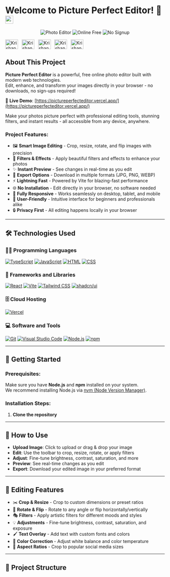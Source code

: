 # Welcome to Picture Perfect Editor! 🎨 <a href="https://pictureperfecteditor.vercel.app/"><img src="https://media.giphy.com/media/hvRJCLFzcasrR4ia7z/giphy.gif" width="25px"></a>

<p align="center">
  <img src="https://img.shields.io/badge/Photo-Editor-success?style=for-the-badge" alt="Photo Editor">
  <img src="https://img.shields.io/badge/Online-Free-blue?style=for-the-badge" alt="Online Free">
  <img src="https://img.shields.io/badge/No%20Sign--up-Required-orange?style=for-the-badge" alt="No Signup">
</p>

<a href="https://www.linkedin.com/in/krishan-murari/" target="_blank"><img align="center" src="https://raw.githubusercontent.com/rahuldkjain/github-profile-readme-generator/master/src/images/icons/Social/linked-in-alt.svg" alt="Krishan_murari" height="30" width="40" /></a>
&nbsp;
<a href="https://twitter.com/KrishanMuraari" target="_blank"><img align="center" src="https://raw.githubusercontent.com/rahuldkjain/github-profile-readme-generator/master/src/images/icons/Social/twitter.svg" alt="Krishan_murari" height="30" width="40" /></a>
&nbsp;
<a href="https://www.instagram.com/krishanmurariji/" target="_blank"><img align="center" src="https://raw.githubusercontent.com/rahuldkjain/github-profile-readme-generator/master/src/images/icons/Social/instagram.svg" alt="Krishan_murari" height="30" width="40" /></a>
&nbsp;
<a href="https://www.youtube.com/@Decode-And-discover" target="_blank"><img align="center" src="https://raw.githubusercontent.com/rahuldkjain/github-profile-readme-generator/master/src/images/icons/Social/youtube.svg" alt="Krishan_murari" height="30" width="40" /></a>
&nbsp;
<a href="https://github.com/krishanmurariji" target="_blank"><img align="center" src="https://raw.githubusercontent.com/rahuldkjain/github-profile-readme-generator/master/src/images/icons/Social/github.svg" alt="Krishan_murari" height="30" width="40" /></a>
&nbsp;

## About This Project &nbsp; 

**Picture Perfect Editor** is a powerful, free online photo editor built with modern web technologies.  
Edit, enhance, and transform your images directly in your browser - no downloads, no sign-ups required!

🔗 **Live Demo**: [https://pictureperfecteditor.vercel.app/](https://pictureperfecteditor.vercel.app/)

Make your photos picture perfect with professional editing tools, stunning filters, and instant results - all accessible from any device, anywhere.

### Project Features:

- 🖼️ **Smart Image Editing** - Crop, resize, rotate, and flip images with precision
- 🎨 **Filters & Effects** - Apply beautiful filters and effects to enhance your photos
- ✨ **Instant Preview** - See changes in real-time as you edit
- 💾 **Export Options** - Download in multiple formats (JPG, PNG, WEBP)
- ⚡ **Lightning Fast** - Powered by Vite for blazing-fast performance
- 🌐 **No Installation** - Edit directly in your browser, no software needed
- 📱 **Fully Responsive** - Works seamlessly on desktop, tablet, and mobile
- 🎯 **User-Friendly** - Intuitive interface for beginners and professionals alike
- 🔒 **Privacy First** - All editing happens locally in your browser

---

## 🛠️ Technologies Used

### 👨‍💻 Programming Languages

<p>
    <a href="#"><img alt="TypeScript" src="https://img.shields.io/badge/TypeScript-007ACC.svg?logo=typescript&logoColor=white"></a>
    <a href="#"><img alt="JavaScript" src="https://img.shields.io/badge/JavaScript-F7DF1E.svg?logo=javascript&logoColor=black"></a>
    <a href="#"><img alt="HTML" src="https://img.shields.io/badge/HTML-E34F26.svg?logo=html5&logoColor=white"></a>
    <a href="#"><img alt="CSS" src="https://img.shields.io/badge/CSS-1572B6.svg?logo=css3&logoColor=white"></a>
</p>

### 🧰 Frameworks and Libraries

<p>
    <a href="#"><img alt="React" src="https://img.shields.io/badge/React-20232a.svg?logo=react&logoColor=%2361DAFB"></a>
    <a href="#"><img alt="Vite" src="https://img.shields.io/badge/Vite-646CFF.svg?logo=vite&logoColor=white"></a>
    <a href="#"><img alt="Tailwind CSS" src="https://img.shields.io/badge/Tailwind%20CSS-06B6D4.svg?logo=tailwind-css&logoColor=white"></a>
    <a href="#"><img alt="shadcn/ui" src="https://img.shields.io/badge/shadcn/ui-000000.svg?logo=shadcnui&logoColor=white"></a>
</p>

### 🗄️ Cloud Hosting

<p>
    <a href="#"><img alt="Vercel" src="https://img.shields.io/badge/Vercel-000000.svg?logo=vercel&logoColor=white"></a>
</p>

### 💻 Software and Tools

<p>
    <a href="#"><img alt="Git" src="https://img.shields.io/badge/Git-F05033.svg?logo=git&logoColor=white"></a>
    <a href="#"><img alt="Visual Studio Code" src="https://img.shields.io/badge/Visual%20Studio%20Code-0078d7.svg?logo=visual-studio-code&logoColor=white"></a>
    <a href="#"><img alt="Node.js" src="https://img.shields.io/badge/Node.js-43853D.svg?logo=node.js&logoColor=white"></a>
    <a href="#"><img alt="npm" src="https://img.shields.io/badge/npm-CB3837.svg?logo=npm&logoColor=white"></a>
</p>

---

## 🚀 Getting Started

### Prerequisites:

Make sure you have **Node.js** and **npm** installed on your system.  
We recommend installing Node.js via [nvm (Node Version Manager)](https://github.com/nvm-sh/nvm#installing-and-updating).

### Installation Steps:

1. **Clone the repository**

---

## 🎯 How to Use

- **Upload Image**: Click to upload or drag & drop your image
- **Edit**: Use the toolbar to crop, resize, rotate, or apply filters
- **Adjust**: Fine-tune brightness, contrast, saturation, and more
- **Preview**: See real-time changes as you edit
- **Export**: Download your edited image in your preferred format

---

## 🎨 Editing Features

- ✂️ **Crop & Resize** - Crop to custom dimensions or preset ratios
- 🔄 **Rotate & Flip** - Rotate to any angle or flip horizontally/vertically
- 🎭 **Filters** - Apply artistic filters for different moods and styles
- 💡 **Adjustments** - Fine-tune brightness, contrast, saturation, and exposure
- 🖌️ **Text Overlay** - Add text with custom fonts and colors
- 🌈 **Color Correction** - Adjust white balance and color temperature
- 📐 **Aspect Ratios** - Crop to popular social media sizes

---

## 📁 Project Structure

